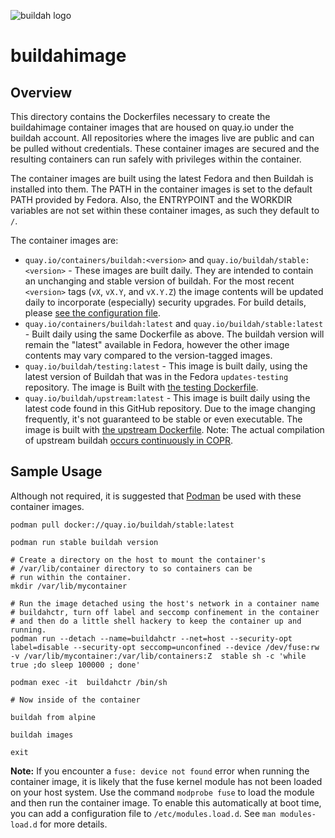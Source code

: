 [comment]: <> (***ATTENTION*** ***WARNING*** ***ALERT*** ***CAUTION*** ***DANGER***)
[comment]: <> ()
[comment]: <> (ANY changes made to this file, once committed/merged must)
[comment]: <> (be manually copy/pasted -in markdown- into the description)
[comment]: <> (field on Quay at the following locations:)
[comment]: <> ()
[comment]: <> (https://quay.io/repository/containers/buildah)
[comment]: <> (https://quay.io/repository/buildah/stable)
[comment]: <> (https://quay.io/repository/buildah/testing)
[comment]: <> (https://quay.io/repository/buildah/upstream)
[comment]: <> ()
[comment]: <> (***ATTENTION*** ***WARNING*** ***ALERT*** ***CAUTION*** ***DANGER***)

![buildah logo](https://cdn.rawgit.com/containers/buildah/main/logos/buildah-logo_large.png)

# buildahimage

## Overview

This directory contains the Dockerfiles necessary to create the buildahimage container
images that are housed on quay.io under the buildah account.  All repositories where
the images live are public and can be pulled without credentials.  These container images are secured and the
resulting containers can run safely with privileges within the container.

The container images are built using the latest Fedora and then Buildah is installed into them.
The PATH in the container images is set to the default PATH provided by Fedora.  Also, the
ENTRYPOINT and the WORKDIR variables are not set within these container images, as such they
default to `/`.

The container images are:

  * `quay.io/containers/buildah:<version>` and `quay.io/buildah/stable:<version>` -
    These images are built daily. They are intended to contain an unchanging
    and stable version of buildah.  For the most recent `<version>` tags (`vX`,
    `vX.Y`, and `vX.Y.Z`) the image contents will be updated daily to incorporate
    (especially) security upgrades.  For build details, please [see the
    configuration file](stable/Dockerfile).
  * `quay.io/containers/buildah:latest` and `quay.io/buildah/stable:latest` -
    Built daily using the same Dockerfile as above.  The buildah version
    will remain the "latest" available in Fedora, however the other image
    contents may vary compared to the version-tagged images.
  * `quay.io/buildah/testing:latest` - This image is built daily, using the
    latest version of Buildah that was in the Fedora `updates-testing` repository.
    The image is Built with [the testing Dockerfile](testing/Dockerfile).
  * `quay.io/buildah/upstream:latest` - This image is built daily using the latest
    code found in this GitHub repository.  Due to the image changing frequently,
    it's not guaranteed to be stable or even executable.  The image is built with
    [the upstream Dockerfile](upstream/Dockerfile).  Note: The actual compilation
    of upstream buildah [occurs continuously in
    COPR](https://copr.fedorainfracloud.org/coprs/rhcontainerbot/podman-next/).


## Sample Usage

Although not required, it is suggested that [Podman](https://github.com/containers/podman) be used with these container images.

```
podman pull docker://quay.io/buildah/stable:latest

podman run stable buildah version

# Create a directory on the host to mount the container's
# /var/lib/container directory to so containers can be
# run within the container.
mkdir /var/lib/mycontainer

# Run the image detached using the host's network in a container name
# buildahctr, turn off label and seccomp confinement in the container
# and then do a little shell hackery to keep the container up and running.
podman run --detach --name=buildahctr --net=host --security-opt label=disable --security-opt seccomp=unconfined --device /dev/fuse:rw -v /var/lib/mycontainer:/var/lib/containers:Z  stable sh -c 'while true ;do sleep 100000 ; done'

podman exec -it  buildahctr /bin/sh

# Now inside of the container

buildah from alpine

buildah images

exit
```

**Note:** If you encounter a `fuse: device not found` error when running the container image, it is likely that
the fuse kernel module has not been loaded on your host system.  Use the command `modprobe fuse` to load the
module and then run the container image.  To enable this automatically at boot time, you can add a configuration
file to `/etc/modules.load.d`.  See `man modules-load.d` for more details.
